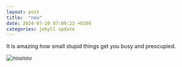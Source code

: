```yaml
---
layout: post
title:  "nou"
date: 2024-07-20 07:09:23 +0200
categories: jekyll update
---
```


It is amazing how small stupid things get you busy and preocupied.



![nou](https://lh3.googleusercontent.com/pw/AP1GczNr1y4xyRaOfL9PMltOe-FhZAR-h9GH6R4fhD9eYHImj-C_c7Cl7zSLibqqxIsrCVS_oN9n6YeKN2knqz2m7hxlshWY3WSGUimkQaSrnGppXBTt04g=w0)*nou*&nbsp;



[jekyll-docs]: https://jekyllrb.com/docs/home
[jekyll-gh]:   https://github.com/jekyll/jekyll
[jekyll-talk]: https://talk.jekyllrb.com/
